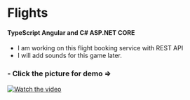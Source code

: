 # Flights

 #### TypeScript Angular and C# ASP.NET CORE
- I am working on this flight booking service with REST API
- I will add sounds for this game later.
### - Click the picture for demo =>
[![Watch the video](https://img.youtube.com/vi/NnOjFilOD6w/maxresdefault.jpg)](https://youtu.be/NnOjFilOD6w)





